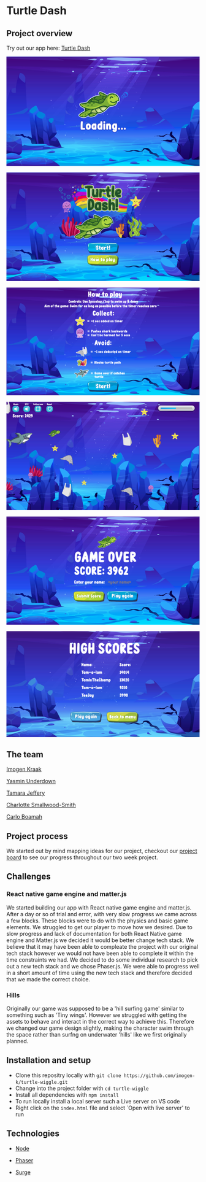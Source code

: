 # Turtle Dash

## Project overview


Try out our app here: [Turtle Dash](http://turtle-dash.surge.sh/)

![loading](./readme-img/loading.png)

![menu](./readme-img/menu.png)

![info](./readme-img/info.png)

![game](./readme-img/game.png)

![end](./readme-img/end.png)

![highscore](./readme-img/highscore.png)


## The team
[Imogen Kraak](https://github.com/imogen-k)

[Yasmin Underdown](https://github.com/yu2491)

[Tamara Jeffery](https://github.com/just-tam)

[Charlotte Smallwood-Smith](https://github.com/Charlotte-91)

[Carlo Boamah](https://github.com/cabju)

## Project process

We started out by mind mapping ideas for our project, checkout our [project board](https://miro.com/app/board/o9J_kipU7tY=/) to see our progress throughout our two week project.


## Challenges

### React native game engine and matter.js
We started building our app with React native game engine and matter.js. After a day or so of trial and error, with very slow progress we came across a few blocks.
These blocks were to do with the physics and basic game elements. We struggled to get our player to move how we desired. 
Due to slow progress and lack of documentation for both React Native game engine and Matter.js we decided it would be better change tech stack.
We believe that it may have been able to compleate the project with our original tech stack however we would not have been able to complete it within the time constraints we had. 
We decided to do some individual research to pick out a new tech stack and we chose Phaser.js. We were able to progress well in a short amount of time using the new tech stack and therefore decided that we made the correct choice.

### Hills
Originally our game was supposed to be a 'hill surfing game' similar to something such as 'Tiny wings'. However we struggled with getting the assets to behave and interact in the correct way to achieve this.
Therefore we changed our game design slightly, making the character swim through the space rather than surfng on underwater 'hills' like we first originally planned.


## Installation and setup

* Clone this repositry locally with `git clone https://github.com/imogen-k/turtle-wiggle.git`
* Change into the project folder with  `cd turtle-wiggle`
* Install all dependencies with `npm install`
* To run locally install a local server such a Live server on VS code
* Right click on the `index.html` file and select `Open with live server' to run


## Technologies

* [Node](https://nodejs.org/en/)

* [Phaser](https://phaser.io/)

* [Surge](https://surge.sh/)
